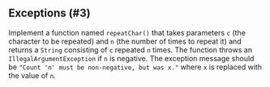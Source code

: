 ## Exceptions (#3)

Implement a function named `repeatChar()` that takes parameters `c` (the
character to be repeated) and `n` (the number of times to repeat it) and
returns a `String` consisting of `c` repeated `n` times. The function throws
an `IllegalArgumentException` if `n` is negative. The exception message should
be `"Count 'n' must be non-negative, but was x."` where `x` is replaced with
the value of `n`.
